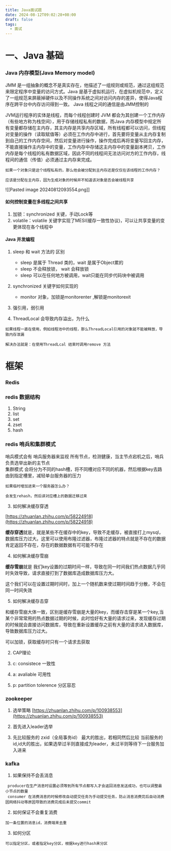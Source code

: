 ```yaml
---
title: Java面试题
date: 2024-08-12T09:02:28+08:00
draft: false
tags:
  - 面试
---
```

# 一、Java 基础

### Java 内存模型(Java Memory model)
JMM 是一组抽象的概念不是真实存在，他描述了一组规则或规范，通过这组规范来限定程序中变量的访问方式。Java 是基于虚拟机运行，在虚拟机规范中，定义了一组规范来屏蔽掉硬件以及不同操作系统之间对访问内存的差异，使得Java程序在跨平台中内存访问得到一致。
Java 线程之间的通信是由JMM控制的

JVM运行程序的实体是线程，而每个线程创建时 JVM 都会为其创建一个工作内存（有些地方称为栈空间），用于存储线程私有的数据，而Java 内存模型中规定所有变量都存储在主内存，其主内存是共享内存区域，所有线程都可以访问，但线程对变量的操作（读取赋值等）必须在工作内存中进行，首先要将变量从主内存复制到自己的工作内存空间，然后对变量进行操作，操作完成后再将变量写回主内存，不能直接操作主内存中的变量，工作内存中存储这主内存中的变量副本拷贝，工作内存是每个线程的私有数据区域，因此不同的线程间无法访问对方的工作内存，线程间的通信（传值）必须通过主内存来完成。

```ad-question
如果一个对象只是这个线程私有的，那么他会被分配到主内存还是仅仅在该线程的工作内存？

应该是分配在主内存，因为生成对象的时候并不知道该对象是否会被线程共享
```
![[Pasted image 20240812093554.png]]

#### 如何控制变量在多线程之间共享
1. 加锁：synchronized 关键，手动Lock等
2. volatile：volatile 关键字实现了MESI(缓存一致性协议)，可以让共享变量的变更体现在各个线程中


#### Java 并发编程

1. sleep 和 wait 方法的 区别
	- sleep 是属于 Thread 类的，wait 是属于Object累的
	- sleep 不会释放锁， wait 会释放锁
	- sleep 可以在任何地方被调用，wait只能在同步代码块中被调用
2. synchronized 关键字如何实现的
	- monitor 对象，加锁是monitorenter ,解锁是monitorexit
3. 强引用，弱引用

4. ThreadLocal 会导致内存溢出，为什么
```ad-important
如果线程一直在使用，例如线程池中的线程，那么ThreadLocal引用的对象就不能被释放，导致内存泄漏

解决办法就是：在使用ThreadLcal 结束时调用remove 方法
```


# 框架

### Redis

###  redis 数据结构

1. String
2. list
3. set
4. zset
5. hash

### redis 哨兵和集群模式

哨兵模式会有 哨兵服务器来监视 所有节点，检测健康，当主节点宕机之后，哨兵负责选举出新的主节点  
集群模式 会将分为不同的hash槽，将不同槽对应不同的机器，然后根据key去路由到指定槽里，减轻单台服务器的压力
```ad-question
如果临时增加进来一个服务器怎么办？

会发生rehash，然后讲对应槽上的数据迁移过来
```

3. 如何解决缓存穿透

[https://zhuanlan.zhihu.com/p/58224918](https://zhuanlan.zhihu.com/p/58224918)

**缓存穿透**就是，就是某些不在缓存中的key，导致不走缓存，被直接打上mysql，数据库压力过大。这里可以使用布隆过滤器，布隆过滤器的特点就是不存在的数据肯定返回不存在，存在的数据数据有可可能不存在

4. 如何解决缓存雪崩

**缓存雪崩**就是 我们key设置的过期时间一样，导致在同一时间我们热点数据几乎同时失效导致，请求直接打到了数据库造成数据库压力大。

这个我们可以在设置过期时间时，加上一个随机数来使过期时间趋于分散，不会在同一时间失效

5. 如何解决缓存击穿

和缓存雪崩大体一致，区别是缓存雪崩是大量的key，而缓存击穿是某一个key,当某个非常常用的热点数据过期的时候，此时恰好有大量的请求过来，发现缓存过期的时候就会直接访问数据库，导致在重新设置缓存之前有大量的请求进入数据库，导致数据库压力过大。

可以加锁，获取缓存时只有一个请求去获取

2. CAP理论

1. c: consistece 一致性
2. a: avaliable 可用性
3. p: partition tolerence 分区容忍

###  zookeeper

1. 选举策略 [https://zhuanlan.zhihu.com/p/100938553](https://zhuanlan.zhihu.com/p/100938553)

1. 首先进入leader选举
2. 先比较服务的 zxid（全局事务id） 最大的胜出，若相同然后比较 当前服务的id,id大的胜出，如果选举过半则直接成为leader，未过半则等待下一台服务加入进来

### kafka

1. 如果保持不会丢消息
```ad-info
 producer在生产消息时设置必须等到所有节点都写入才会返回消息发送成功，也可以调整最小节点的数量
 consumer 在消费消息的时候修改自动提交任务为手动提交任务，防止消息消费完后自动消费因网络抖动等原因导致的消费完成后未提交commit
```
2. 如何保证不会重复消费
```ad-info
加一条位置的消息id，消费端来去重

```
3. 如何分区
```ad-info
可以指定分区，或者指定key分区，根据key进行hash来分区
```
